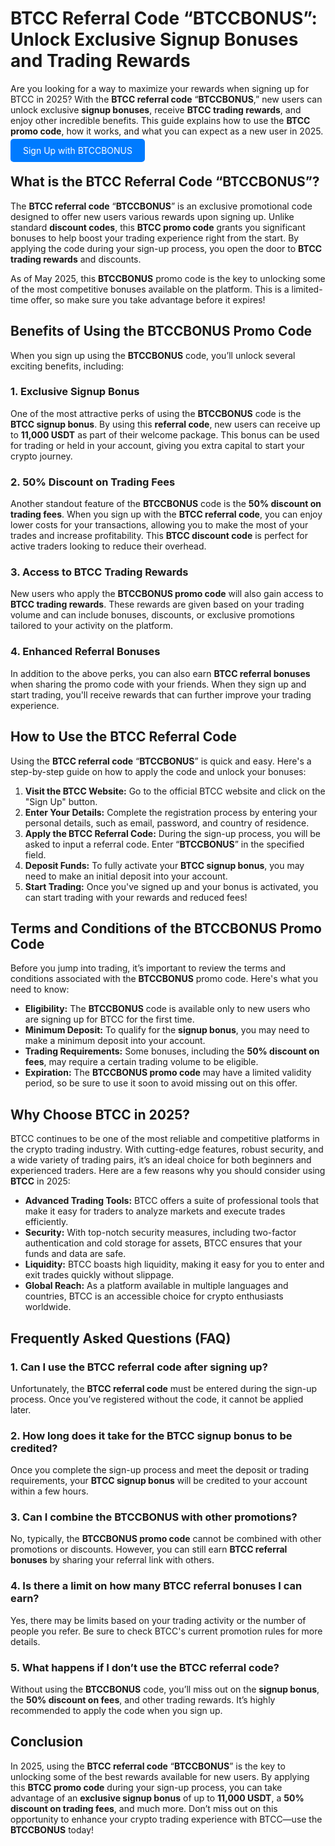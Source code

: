 
  <h1>BTCC Referral Code “BTCCBONUS”: Unlock Exclusive Signup Bonuses and Trading Rewards</h1>
        </header>

  <section>
            <p>Are you looking for a way to maximize your rewards when signing up for BTCC in 2025? With the <strong>BTCC referral code</strong> “<strong>BTCCBONUS</strong>,” new users can unlock exclusive <strong>signup bonuses</strong>, receive <strong>BTCC trading rewards</strong>, and enjoy other incredible benefits. This guide explains how to use the <strong>BTCC promo code</strong>, how it works, and what you can expect as a new user in 2025.</p>
        </section>
<p><a href="https://partner.btcc.com/us/c/BTCCBONUS/9303" target="_blank" style="color: white; background-color: #007bff; padding: 10px 20px; text-decoration: none; border-radius: 5px;">Sign Up with BTCCBONUS</a></p>
  <section>
            <h2>What is the BTCC Referral Code “BTCCBONUS”?</h2>
            <p>The <strong>BTCC referral code</strong> “<strong>BTCCBONUS</strong>” is an exclusive promotional code designed to offer new users various rewards upon signing up. Unlike standard <strong>discount codes</strong>, this <strong>BTCC promo code</strong> grants you significant bonuses to help boost your trading experience right from the start. By applying the code during your sign-up process, you open the door to <strong>BTCC trading rewards</strong> and discounts.</p>
            <p>As of May 2025, this <strong>BTCCBONUS</strong> promo code is the key to unlocking some of the most competitive bonuses available on the platform. This is a limited-time offer, so make sure you take advantage before it expires!</p>
        </section>

  <section>
            <h2>Benefits of Using the BTCCBONUS Promo Code</h2>
            <p>When you sign up using the <strong>BTCCBONUS</strong> code, you’ll unlock several exciting benefits, including:</p>

  <h3>1. Exclusive Signup Bonus</h3>
            <p>One of the most attractive perks of using the <strong>BTCCBONUS</strong> code is the <strong>BTCC signup bonus</strong>. By using this <strong>referral code</strong>, new users can receive up to <strong>11,000 USDT</strong> as part of their welcome package. This bonus can be used for trading or held in your account, giving you extra capital to start your crypto journey.</p>

  <h3>2. 50% Discount on Trading Fees</h3>
            <p>Another standout feature of the <strong>BTCCBONUS</strong> code is the <strong>50% discount on trading fees</strong>. When you sign up with the <strong>BTCC referral code</strong>, you can enjoy lower costs for your transactions, allowing you to make the most of your trades and increase profitability. This <strong>BTCC discount code</strong> is perfect for active traders looking to reduce their overhead.</p>

  <h3>3. Access to BTCC Trading Rewards</h3>
            <p>New users who apply the <strong>BTCCBONUS promo code</strong> will also gain access to <strong>BTCC trading rewards</strong>. These rewards are given based on your trading volume and can include bonuses, discounts, or exclusive promotions tailored to your activity on the platform.</p>

  <h3>4. Enhanced Referral Bonuses</h3>
            <p>In addition to the above perks, you can also earn <strong>BTCC referral bonuses</strong> when sharing the promo code with your friends. When they sign up and start trading, you'll receive rewards that can further improve your trading experience.</p>
        </section>

  <section>
            <h2>How to Use the BTCC Referral Code</h2>
            <p>Using the <strong>BTCC referral code</strong> “<strong>BTCCBONUS</strong>” is quick and easy. Here's a step-by-step guide on how to apply the code and unlock your bonuses:</p>
            <ol>
                <li><strong>Visit the BTCC Website:</strong> Go to the official BTCC website and click on the "Sign Up" button.</li>
                <li><strong>Enter Your Details:</strong> Complete the registration process by entering your personal details, such as email, password, and country of residence.</li>
                <li><strong>Apply the BTCC Referral Code:</strong> During the sign-up process, you will be asked to input a referral code. Enter “<strong>BTCCBONUS</strong>” in the specified field.</li>
                <li><strong>Deposit Funds:</strong> To fully activate your <strong>BTCC signup bonus</strong>, you may need to make an initial deposit into your account.</li>
                <li><strong>Start Trading:</strong> Once you've signed up and your bonus is activated, you can start trading with your rewards and reduced fees!</li>
            </ol>
        </section>

  <section>
            <h2>Terms and Conditions of the BTCCBONUS Promo Code</h2>
            <p>Before you jump into trading, it’s important to review the terms and conditions associated with the <strong>BTCCBONUS</strong> promo code. Here's what you need to know:</p>
            <ul>
                <li><strong>Eligibility:</strong> The <strong>BTCCBONUS</strong> code is available only to new users who are signing up for BTCC for the first time.</li>
                <li><strong>Minimum Deposit:</strong> To qualify for the <strong>signup bonus</strong>, you may need to make a minimum deposit into your account.</li>
                <li><strong>Trading Requirements:</strong> Some bonuses, including the <strong>50% discount on fees</strong>, may require a certain trading volume to be eligible.</li>
                <li><strong>Expiration:</strong> The <strong>BTCCBONUS promo code</strong> may have a limited validity period, so be sure to use it soon to avoid missing out on this offer.</li>
            </ul>
        </section>

  <section>
            <h2>Why Choose BTCC in 2025?</h2>
            <p>BTCC continues to be one of the most reliable and competitive platforms in the crypto trading industry. With cutting-edge features, robust security, and a wide variety of trading pairs, it’s an ideal choice for both beginners and experienced traders. Here are a few reasons why you should consider using <strong>BTCC</strong> in 2025:</p>
            <ul>
                <li><strong>Advanced Trading Tools:</strong> BTCC offers a suite of professional tools that make it easy for traders to analyze markets and execute trades efficiently.</li>
                <li><strong>Security:</strong> With top-notch security measures, including two-factor authentication and cold storage for assets, BTCC ensures that your funds and data are safe.</li>
                <li><strong>Liquidity:</strong> BTCC boasts high liquidity, making it easy for you to enter and exit trades quickly without slippage.</li>
                <li><strong>Global Reach:</strong> As a platform available in multiple languages and countries, BTCC is an accessible choice for crypto enthusiasts worldwide.</li>
            </ul>
        </section>

  <section>
            <h2>Frequently Asked Questions (FAQ)</h2>
            <h3>1. Can I use the BTCC referral code after signing up?</h3>
            <p>Unfortunately, the <strong>BTCC referral code</strong> must be entered during the sign-up process. Once you’ve registered without the code, it cannot be applied later.</p>

  <h3>2. How long does it take for the BTCC signup bonus to be credited?</h3>
            <p>Once you complete the sign-up process and meet the deposit or trading requirements, your <strong>BTCC signup bonus</strong> will be credited to your account within a few hours.</p>

  <h3>3. Can I combine the BTCCBONUS with other promotions?</h3>
            <p>No, typically, the <strong>BTCCBONUS promo code</strong> cannot be combined with other promotions or discounts. However, you can still earn <strong>BTCC referral bonuses</strong> by sharing your referral link with others.</p>

  <h3>4. Is there a limit on how many <strong>BTCC referral bonuses</strong> I can earn?</h3>
            <p>Yes, there may be limits based on your trading activity or the number of people you refer. Be sure to check BTCC's current promotion rules for more details.</p>

  <h3>5. What happens if I don’t use the BTCC referral code?</h3>
            <p>Without using the <strong>BTCCBONUS</strong> code, you’ll miss out on the <strong>signup bonus</strong>, the <strong>50% discount on fees</strong>, and other trading rewards. It’s highly recommended to apply the code when you sign up.</p>
        </section>

  <footer>
            <h2>Conclusion</h2>
          <p>In 2025, using the <strong>BTCC referral code</strong> “<strong>BTCCBONUS</strong>” is the key to unlocking some of the best rewards available for new users. By applying this <strong>BTCC promo code</strong> during your sign-up process, you can take advantage of an <strong>exclusive signup bonus</strong> of up to <strong>11,000 USDT</strong>, a <strong>50% discount on trading fees</strong>, and much more. Don’t miss out on this opportunity to enhance your crypto trading experience with BTCC—use the <strong>BTCCBONUS</strong> today!</p>
        </footer>
    </article>

</body>
</html>

